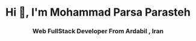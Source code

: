 <h1 align="center">Hi 👋, I'm Mohammad Parsa Parasteh</h1>
<h3 align="center">Web FullStack Developer From Ardabil , Iran</h3>
